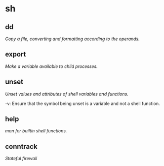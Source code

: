 # sh

## dd

_Copy a file, converting and formatting according to the operands._

## export

_Make a variable available to child processes._

## unset

_Unset values and attributes of shell variables and functions._

-v: Ensure that the symbol being unset is a variable and not a shell function.

## help

_man for builtin shell functions._

## conntrack

_Stateful firewall_